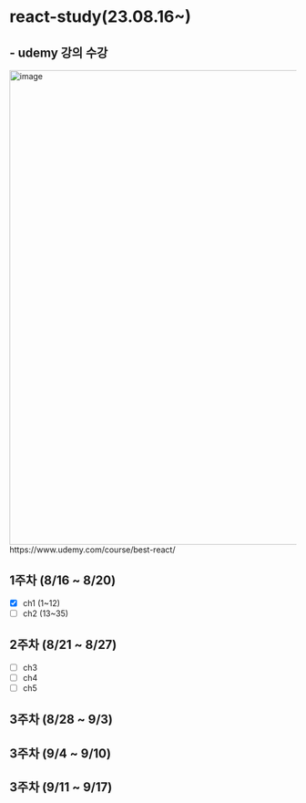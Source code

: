 # react-study(23.08.16~)
## - udemy 강의 수강 
<img width="833" alt="image" src="https://github.com/hyezg/react-study/assets/112006114/ea6b6a73-7c82-4f38-97f0-faaeab127b2e">
https://www.udemy.com/course/best-react/

## 1주차 (8/16 ~ 8/20) <br>
- [x] ch1 (1~12)
- [ ] ch2 (13~35)
## 2주차 (8/21 ~ 8/27) <br>
- [ ] ch3
- [ ] ch4
- [ ] ch5
## 3주차 (8/28 ~ 9/3) <br>

## 3주차 (9/4 ~ 9/10) <br>
## 3주차 (9/11 ~ 9/17) <br>
